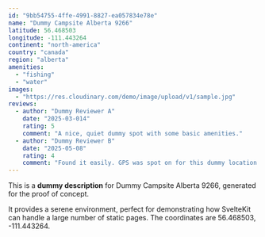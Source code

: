 ```yaml
---
id: "9bb54755-4ffe-4991-8827-ea057834e78e"
name: "Dummy Campsite Alberta 9266"
latitude: 56.468503
longitude: -111.443264
continent: "north-america"
country: "canada"
region: "alberta"
amenities:
  - "fishing"
  - "water"
images:
  - "https://res.cloudinary.com/demo/image/upload/v1/sample.jpg"
reviews:
  - author: "Dummy Reviewer A"
    date: "2025-03-014"
    rating: 5
    comment: "A nice, quiet dummy spot with some basic amenities."
  - author: "Dummy Reviewer B"
    date: "2025-05-08"
    rating: 4
    comment: "Found it easily. GPS was spot on for this dummy location."
---
```


This is a **dummy description** for Dummy Campsite Alberta 9266, generated for the proof of concept.

It provides a serene environment, perfect for demonstrating how SvelteKit can handle a large number of static pages. The coordinates are 56.468503, -111.443264.
